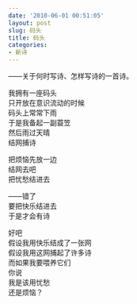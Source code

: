 ```yaml
---
date: '2010-06-01 00:51:05'
layout: post
slug: 码头
title: 码头
categories:
- 新诗
---
```

——关于何时写诗、怎样写诗的一首诗。

我拥有一座码头  
只开放在意识流动的时候  
码头上常常下雨  
于是我备起一副蓑笠  
然后雨过天晴  
结网捕诗

把烦恼先放一边  
结网去吧  
把忧愁结进去

——错了  
要把快乐结进去  
于是才会有诗

好吧  
假设我用快乐结成了一张网  
假设我用这网捕起了许多诗  
而如果我要喂养它们  
你说  
我是该用忧愁  
还是烦恼？
